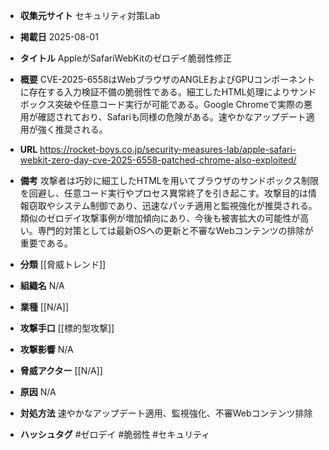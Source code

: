 - **収集元サイト**
セキュリティ対策Lab

- **掲載日**
2025-08-01

- **タイトル**
AppleがSafariWebKitのゼロデイ脆弱性修正

- **概要**
CVE-2025-6558はWebブラウザのANGLEおよびGPUコンポーネントに存在する入力検証不備の脆弱性である。細工したHTML処理によりサンドボックス突破や任意コード実行が可能である。Google Chromeで実際の悪用が確認されており、Safariも同様の危険がある。速やかなアップデート適用が強く推奨される。

- **URL**
https://rocket-boys.co.jp/security-measures-lab/apple-safari-webkit-zero-day-cve-2025-6558-patched-chrome-also-exploited/

- **備考**
攻撃者は巧妙に細工したHTMLを用いてブラウザのサンドボックス制限を回避し、任意コード実行やプロセス異常終了を引き起こす。攻撃目的は情報窃取やシステム制御であり、迅速なパッチ適用と監視強化が推奨される。類似のゼロデイ攻撃事例が増加傾向にあり、今後も被害拡大の可能性が高い。専門的対策としては最新OSへの更新と不審なWebコンテンツの排除が重要である。

- **分類**
[[脅威トレンド]]

- **組織名**
N/A

- **業種**
[[N/A]]

- **攻撃手口**
[[標的型攻撃]]

- **攻撃影響**
N/A

- **脅威アクター**
[[N/A]]

- **原因**
N/A

- **対処方法**
速やかなアップデート適用、監視強化、不審Webコンテンツ排除

- **ハッシュタグ**
#ゼロデイ #脆弱性 #セキュリティ
